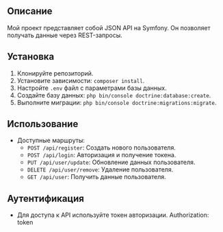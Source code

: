 
## Описание
Мой проект представляет собой JSON API на Symfony. Он позволяет получать данные через REST-запросы. 

## Установка
1. Клонируйте репозиторий.
2. Установите зависимости: `composer install`.
3. Настройте `.env` файл с параметрами базы данных.
4. Создайте базу данных: `php bin/console doctrine:database:create`.
5. Выполните миграции: `php bin/console doctrine:migrations:migrate`.

## Использование
- Доступные маршруты:
    - `POST /api/register`: Создать нового пользователя.
    - `POST /api/login`: Авторизация и получение токена.
    - `PUT /api/user/update`: Обновление данных пользователя.
    - `DELETE /api/user/remove`: Удаление пользователя.
    - `GET /api/user`: Получить данные пользователя.

## Аутентификация
- Для доступа к API используйте токен авторизации.
   Authorization: token


